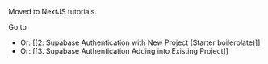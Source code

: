 Moved to NextJS tutorials.

Go to
- Or: [[2. Supabase Authentication with New Project (Starter boilerplate)]]
- Or: [[3. Supabase Authentication Adding into Existing Project]]